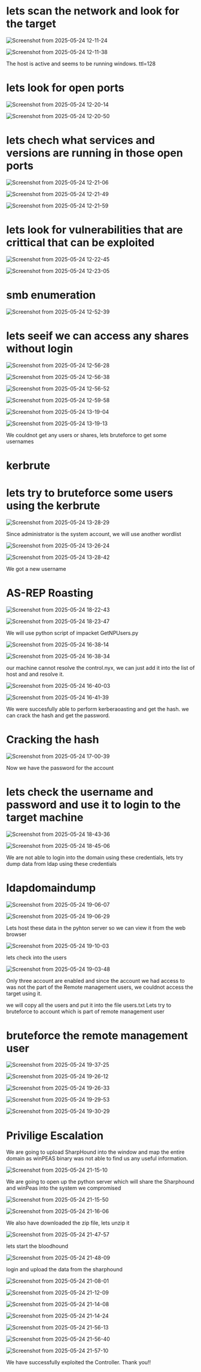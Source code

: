 # lets scan the network and look for the target

![Screenshot from 2025-05-24 12-11-24](https://github.com/user-attachments/assets/62554c4d-6c35-4e71-9beb-7a9eb428f8d7)

![Screenshot from 2025-05-24 12-11-38](https://github.com/user-attachments/assets/9f816008-45c1-40e4-9ae6-324800ab244b)

The host is active and seems to be running windows. ttl=128

# lets look for open ports

![Screenshot from 2025-05-24 12-20-14](https://github.com/user-attachments/assets/cda823ba-41d3-4269-bb32-69aaac03cd2e)

![Screenshot from 2025-05-24 12-20-50](https://github.com/user-attachments/assets/76f052b6-a204-424d-b38f-0166ba6e3b90)

# lets chech what services and versions are running in those open ports

![Screenshot from 2025-05-24 12-21-06](https://github.com/user-attachments/assets/83862e61-116d-4922-a021-75c04005ca17)

![Screenshot from 2025-05-24 12-21-49](https://github.com/user-attachments/assets/98cb101c-7e01-4c8b-9594-fd998578a0e1)

![Screenshot from 2025-05-24 12-21-59](https://github.com/user-attachments/assets/733eac3b-566c-4485-85ee-6c4bdba6203d)

# lets look for vulnerabilities that are crittical that can be exploited

![Screenshot from 2025-05-24 12-22-45](https://github.com/user-attachments/assets/5156dcd3-5905-4b81-b544-748278c7d01a)

![Screenshot from 2025-05-24 12-23-05](https://github.com/user-attachments/assets/c3e1b747-e662-4c21-8251-03a6cdaafe42)

# smb enumeration

![Screenshot from 2025-05-24 12-52-39](https://github.com/user-attachments/assets/f588f171-4cf0-40a8-8f07-be2811bbf0d5)

# lets seeif we can access any shares without login

![Screenshot from 2025-05-24 12-56-28](https://github.com/user-attachments/assets/39758443-f505-4ccd-9aa9-2c0e279e2f53)

![Screenshot from 2025-05-24 12-56-38](https://github.com/user-attachments/assets/7bcea0ec-de51-432a-81f4-65771ddd1a84)

![Screenshot from 2025-05-24 12-56-52](https://github.com/user-attachments/assets/87cd9794-6061-4d33-9705-dd2c8b3ecfce)

![Screenshot from 2025-05-24 12-59-58](https://github.com/user-attachments/assets/e597dacc-5080-4c3e-b98c-c4acd479b7b2)

![Screenshot from 2025-05-24 13-19-04](https://github.com/user-attachments/assets/2fe1c2f9-3ad7-45e0-9a53-289333a8417e)

![Screenshot from 2025-05-24 13-19-13](https://github.com/user-attachments/assets/c4ee60b3-2dc4-46dc-981e-dfcb6554d4d5)

We couldnot get any users or shares, lets bruteforce to get some usernames 

# kerbrute
# lets try to bruteforce some users using the kerbrute 

![Screenshot from 2025-05-24 13-28-29](https://github.com/user-attachments/assets/f25950b5-eb5e-42aa-9c00-8116213f9cc9)

Since administrator is the system account, we will use another wordlist

![Screenshot from 2025-05-24 13-26-24](https://github.com/user-attachments/assets/0473c974-a0b7-4060-9468-dc7b0689e904)

![Screenshot from 2025-05-24 13-28-42](https://github.com/user-attachments/assets/460e7ea9-e346-4b14-b1b1-6328b983b154)

We got a new username

# AS-REP Roasting

![Screenshot from 2025-05-24 18-22-43](https://github.com/user-attachments/assets/70e2d529-0466-497a-aa6a-eccec7efb950)

![Screenshot from 2025-05-24 18-23-47](https://github.com/user-attachments/assets/fb7cd616-ebed-482c-9901-dd4858659be3)

We will use python script of impacket GetNPUsers.py

![Screenshot from 2025-05-24 16-38-14](https://github.com/user-attachments/assets/3e9546fe-1ff2-4e6d-8aed-540aa3a655ba)

![Screenshot from 2025-05-24 16-38-34](https://github.com/user-attachments/assets/b660091d-ff8b-4404-878b-46ee50181abf)

our machine cannot resolve the control.nyx, we can just add it into the list of host and and resolve it.

![Screenshot from 2025-05-24 16-40-03](https://github.com/user-attachments/assets/97e5be60-c13b-4ace-ae35-d9d6d1ac7246)

![Screenshot from 2025-05-24 16-41-39](https://github.com/user-attachments/assets/b206b14e-55ef-4417-98b2-70f8e8bc3790)

We were succesfully able to perform kerberaoasting and get the hash. we can crack the hash and get the password.

# Cracking the hash

![Screenshot from 2025-05-24 17-00-39](https://github.com/user-attachments/assets/659e12ee-9fc7-4945-b48a-ad0917a1fb90)

Now we have the password for the account 

# lets check the username and password and use it to login to the target machine

![Screenshot from 2025-05-24 18-43-36](https://github.com/user-attachments/assets/ddb31cff-b0fb-428b-8e36-f496d2be5bfb)

![Screenshot from 2025-05-24 18-45-06](https://github.com/user-attachments/assets/972f76fd-d0db-4816-9bf2-8332c30ad1da)

We are not able to login into the domain using these credentials, lets try dump data from ldap using these 
credentials

# ldapdomaindump

![Screenshot from 2025-05-24 19-06-07](https://github.com/user-attachments/assets/838610a1-2170-4e88-8d79-2930dcb261ba)

![Screenshot from 2025-05-24 19-06-29](https://github.com/user-attachments/assets/c8c4db28-72e4-47c3-9a4e-e8781f361cf0)

Lets host these data in the pyhton server so we can view it from the web browser

![Screenshot from 2025-05-24 19-10-03](https://github.com/user-attachments/assets/3887d715-ca20-4b64-96a5-6321eb62299d)

lets check into the users

![Screenshot from 2025-05-24 19-03-48](https://github.com/user-attachments/assets/6fdef489-bb96-4fc3-8d18-ad7c36969ef3)

Only three account are enabled and since the account we had access to was not the part of the Remote management
users, we couldnot access the target using it.

we will copy all the users and put it into the file users.txt
Lets try to bruteforce to account which is part of remote management user

# bruteforce the remote management user

![Screenshot from 2025-05-24 19-37-25](https://github.com/user-attachments/assets/94aff37d-c79d-4a06-b0d1-65da5914823d)

![Screenshot from 2025-05-24 19-26-12](https://github.com/user-attachments/assets/d6cc0884-a29f-453b-b69b-4fdcb7835c2c)

![Screenshot from 2025-05-24 19-26-33](https://github.com/user-attachments/assets/4160e27b-9126-4315-a33a-a0693c47459b)

![Screenshot from 2025-05-24 19-29-53](https://github.com/user-attachments/assets/68dfb8f5-8244-49f8-8022-bb85bd62fa75)

![Screenshot from 2025-05-24 19-30-29](https://github.com/user-attachments/assets/13fb4023-e041-47e7-8816-b3e8ded28692)

# Privilige Escalation

We are going to upload SharpHound into the window and map the entire domain as winPEAS binary was not able to
find us any useful information.

![Screenshot from 2025-05-24 21-15-10](https://github.com/user-attachments/assets/00ac002f-ed1c-4000-9656-50b1cf93dbe5)

We are going to open up the python server which will share the Sharphound and winPeas into the system we compromised

![Screenshot from 2025-05-24 21-15-50](https://github.com/user-attachments/assets/1bace549-defa-4035-a4f1-ca2c89a5e7a5)

![Screenshot from 2025-05-24 21-16-06](https://github.com/user-attachments/assets/1090fd40-baa8-44ba-b125-b7002ccfe2d0)

We also have downloaded the zip file, lets unzip it

![Screenshot from 2025-05-24 21-47-57](https://github.com/user-attachments/assets/b553ef3a-6507-4923-814a-33a1283c73b5)

lets start the bloodhound

![Screenshot from 2025-05-24 21-48-09](https://github.com/user-attachments/assets/714296c0-ce60-4ed8-b5dd-c362dd8cc9a7)

login and upload the data from the sharphound

![Screenshot from 2025-05-24 21-08-01](https://github.com/user-attachments/assets/c421ebd0-c242-456d-b600-f88de3732108)

![Screenshot from 2025-05-24 21-12-09](https://github.com/user-attachments/assets/7ccfaad5-8755-48c1-8e61-38481250d670)

![Screenshot from 2025-05-24 21-14-08](https://github.com/user-attachments/assets/96305f32-7758-498b-a4cd-688903aa8d11)

![Screenshot from 2025-05-24 21-14-24](https://github.com/user-attachments/assets/f72a7859-7d4e-4e6d-8c48-f7c3c148ba99)

![Screenshot from 2025-05-24 21-56-13](https://github.com/user-attachments/assets/ca0bdef5-9b60-4660-b2b3-55d16c9385f0)


![Screenshot from 2025-05-24 21-56-40](https://github.com/user-attachments/assets/5047961c-e5ab-41bb-8f88-085f7b39e1af)

![Screenshot from 2025-05-24 21-57-10](https://github.com/user-attachments/assets/429e6350-bba2-403d-ad66-530bb1c5abc7)

We have successfully exploited the Controller.
Thank you!!

